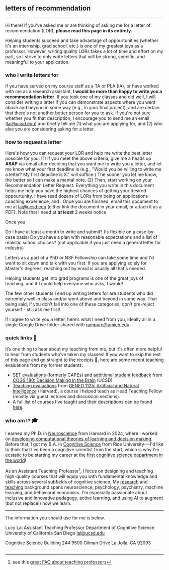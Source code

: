 ## letters of recommendation
***

Hi there! If you've asked me or are thinking of asking me for a letter of recommendation (LOR), **please read this page in its entirety.**

Helping students succeed and take advantage of oppourtunities (whether it's an internship, grad school, etc.) is one of my greatest joys as a professor. However, writing quality LORs takes a lot of time and effort on my part, so I strive to only write letters that will be strong, specific, and meaningful to your application.

### who I write letters for
If you have served on my course staff as a TA or PLA (IA), or have worked with me as a research assistant, **I would be more than happy to write you a recommendation letter**. If you took one of my classes and did well, I will consider writing a letter if you can demonstrate aspects where you went above and beyond in some way (e.g., in your final project), and are certain that there's not another better person for you to ask. If you're not sure whether you fit that description, I encourage you to send me an email (lai@ucsd.edu) and briefly tell me (1) what you are applying for, and (2) who else you are considering asking for a letter.

### how to request a letter
Here's how you can request your LOR and help me write the best letter possible for you:
(1) If you meet the above criteria, give me a heads up **ASAP** via email after deciding that you want me to write you a letter, and let me know what your first deadline is (e.g., "Would you be willing to write me a letter? My first deadline is X." will suffice.) The sooner you let me know, the better so I can make a mental note. 
(2) Then, start working on your Recommendation Letter Request. Everything you write in this document helps me help you have the highest chances of getting your desired oppourtunity. I have read dozens of LORs from being on applications coaching experience, and . Once you are finished, email this document to me at lai@ucsd.edu (either link the document in your email, or attach it as a PDF). Note that I need at _**at least**_ 2 weeks notice 


Once you

Do I have at least a month to write and submit? (Is flexible on a case-by-case basis)
Do you have a plan with reasonable expectations and a list of realistic school choices? (not applicable if you just need a general letter for industry)

Letters as a part of a PhD or NSF Fellowship can take some time and I'd want to sit down and talk with you first. If you are applying solely for Master's degrees, reaching out by email is usually all that's needed.

  Helping students get into grad programs is one of the great joys of teaching, and if I could help everyone who asks, I would!

The few other students I end up writing letters for are students who did extremely well in class and/or went above and beyond in some way. That being said, if you don’t fall into one of these categories, don’t pre-reject yourself - still ask me first!

If I agree to write you a letter, here’s what I need from you, ideally all in a single Google Drive folder shared with rampure@umich.edu:


### quick links 🔗
It’s one thing to hear about my teaching from me, but it's often more helpful to hear from students who’ve taken my classes! If you want to skip the rest of this page and go straight to the receipts 🧾, here are some recent teaching evaluations from my former students:
- [SET evaluations](https://lucylai.com/files/cogs180_set.pdf) (formerly CAPEs) and [additional student feedback](https://lucylai.com/files/cogs180_survey.pdf) from [COGS 180: Decision Making in the Brain](https://cogs180.github.io/su24/) (UCSD)
- [Teaching evaluations](https://lucylai.com/files/gened1125_teaching.pdf) from [GENED 1125: Artificial and Natural Intelligence](https://gened1125.github.io/spring2024/) (Harvard), a course I helped teach as Head Teaching Fellow (mostly via guest lectures and discussion sections).
- A full list of courses I've taught and their descriptions can be found [here](https://lucylai.com/teaching.html).

### who am I? 🎓
I earned my Ph.D. in [Neuroscience](https://pinphd.hms.harvard.edu/) from Harvard in 2024, where I worked on [developing computational theories of learning and decision making](https://lucylai.com/files/lai_precis.pdf). Before that, I got my B.A. in [Cognitive Science](https://cogsci.rice.edu/) from Rice University---I'd like to think that I've been a cognitive scientist from the start, which is why I'm ecstatic to be starting my career at the [first cognitive science department in the world](https://cogsci.ucsd.edu/about/dept-history.html)! 

As an Assistant Teaching Professor[^1], I focus on designing and teaching high-quality courses that will equip you with fundamental knowledge and skills across several subfields of cognitive science. My [research](https://lucylai.com/research) and [teaching](https://lucylai.com/teaching) background spans neuroscience, psychology, psychiatry, machine learning, and behavioral economics. I'm especially passionate about inclusive and innovative pedagogy, active learning, and using AI to augment (but not replace!) how we learn.
[^1]: see this [great FAQ about teaching professors](https://wstyler.ucsd.edu/teachingprof/)

---
The information you should use for me is below.

Lucy Lai
Assistant Teaching Professor 
Department of Cognitive Science
University of California San Diego
lai@ucsd.edu

Cognitive Science Building 244
9500 Gilman Drive
La Jolla, CA 92093

***
